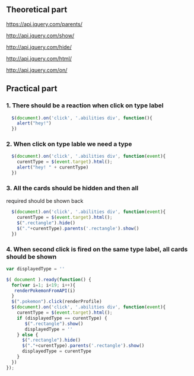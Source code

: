 ## Theoretical part

https://api.jquery.com/parents/

http://api.jquery.com/show/

http://api.jquery.com/hide/

http://api.jquery.com/html/

http://api.jquery.com/on/


## Practical part
### 1. There should be a reaction when click on type label
```javascript
  $(document).on('click', '.abilities div', function(){
    alert("hey!")
  })
```

### 2. When click on type lable we need a type
```javascript
  $(document).on('click', '.abilities div', function(event){
    curentType = $(event.target).html();
    alert("hey! " + curentType)
  })
```

### 3. All the cards should be hidden and then all
required should be shown back
```javascript
  $(document).on('click', '.abilities div', function(event){
    curentType = $(event.target).html();
    $(".rectangle").hide()
    $("."+curentType).parents('.rectangle').show()
  })
```

### 4. When second click is fired on the same type label, all cards should be shown
```javascript
var displayedType = ''

$( document ).ready(function() {
  for(var i=1; i<19; i++){
   renderPokemonFromAPI(i)
  }
  $(".pokemon").click(renderProfile)
  $(document).on('click', '.abilities div', function(event){
    curentType = $(event.target).html();
    if (displayedType == curentType) {
       $(".rectangle").show()
       displayedType = ''
    } else {
      $(".rectangle").hide()
      $("."+curentType).parents('.rectangle').show()
      displayedType = curentType
    }
  })
});
```

